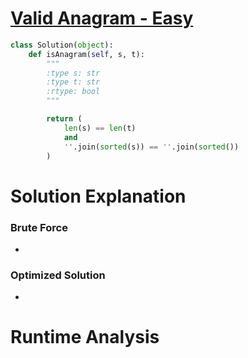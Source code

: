 # [Valid Anagram - Easy](https://leetcode.com/problems/valid-anagram/submissions/)

```python
class Solution(object):
    def isAnagram(self, s, t):
        """
        :type s: str
        :type t: str
        :rtype: bool
        """

        return (
            len(s) == len(t)
            and 
            ''.join(sorted(s)) == ''.join(sorted())
        )
```

# Solution Explanation 

### Brute Force 
- 

### Optimized Solution 
- 

# Runtime Analysis  
